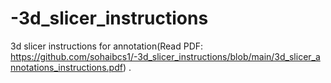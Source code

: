 # -3d_slicer_instructions
 3d slicer instructions for annotation(Read PDF: <href>https://github.com/sohaibcs1/-3d_slicer_instructions/blob/main/3d_slicer_annotations_instructions.pdf<href>) .

